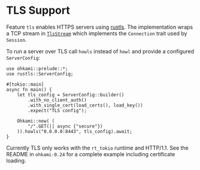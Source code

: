 # TLS Support

Feature `tls` enables HTTPS servers using [rustls](https://github.com/rustls). The implementation wraps a TCP stream in [`TlsStream`](../ohkami-0.24/ohkami/src/tls/mod.rs) which implements the `Connection` trait used by `Session`.

To run a server over TLS call `howls` instead of `howl` and provide a configured `ServerConfig`:

```rust,no_run
use ohkami::prelude::*;
use rustls::ServerConfig;

#[tokio::main]
async fn main() {
    let tls_config = ServerConfig::builder()
        .with_no_client_auth()
        .with_single_cert(load_certs(), load_key())
        .expect("TLS config");

    Ohkami::new( (
        "/".GET(|| async {"secure"})
    )).howls("0.0.0.0:8443", tls_config).await;
}
```

Currently TLS only works with the `rt_tokio` runtime and HTTP/1.1. See the README in `ohkami-0.24` for a complete example including certificate loading.
